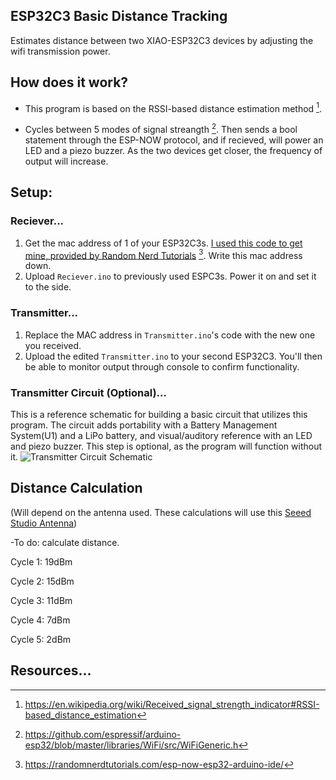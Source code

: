 ## ESP32C3 Basic Distance Tracking

Estimates distance between two XIAO-ESP32C3 devices by adjusting the wifi transmission power.

## How does it work?

+ This program is based on the RSSI-based distance estimation method [^1].

+ Cycles between 5 modes of signal streangth [^2]. Then sends a bool statement through the ESP-NOW protocol, and if recieved, will power an LED and a piezo buzzer. As the two devices get closer, the frequency of output will increase.

## Setup:

<Expand>

### Reciever...
  1) Get the mac address of 1 of your ESP32C3s. [I used this code to get mine, provided by Random Nerd Tutorials](https://raw.githubusercontent.com/RuiSantosdotme/Random-Nerd-Tutorials/master/Projects/ESP32/ESP32_Get_MAC_Address.ino) [^3]. Write this mac address down.
  2) Upload `Reciever.ino` to previously used ESPC3s. Power it on and set it to the side.

### Transmitter...
  1) Replace the MAC address in `Transmitter.ino`'s code with the new one you received.
  2) Upload the edited `Transmitter.ino` to your second ESP32C3. You'll then be able to monitor output through console to confirm functionality.

### Transmitter Circuit (Optional)...
This is a reference schematic for building a basic circuit that utilizes this program. The circuit adds portability with a Battery Management System(U1) and a LiPo battery, and visual/auditory reference with an LED and piezo buzzer. This step is optional, as the program will function without it.
![Transmitter Circuit Schematic](https://github.com/allenc125789/ESP32C3-BasicDistance/blob/main/KiCad-files/ESP32C3-DistanceTracker-Transmitter.jpg)

</Expand>


## Distance Calculation
(Will depend on the antenna used. These calculations will use this [Seeed Studio Antenna](https://media-cdn.seeedstudio.com/media/catalog/product/cache/bb49d3ec4ee05b6f018e93f896b8a25d/5/-/5-113991114-xiao-esp32s3-45fontall_1.jpg))

-To do: calculate distance.

Cycle 1: 19dBm

Cycle 2: 15dBm

Cycle 3: 11dBm

Cycle 4: 7dBm

Cycle 5: 2dBm

## Resources...

[^1]: https://en.wikipedia.org/wiki/Received_signal_strength_indicator#RSSI-based_distance_estimation
[^2]: https://github.com/espressif/arduino-esp32/blob/master/libraries/WiFi/src/WiFiGeneric.h
[^3]: https://randomnerdtutorials.com/esp-now-esp32-arduino-ide/
